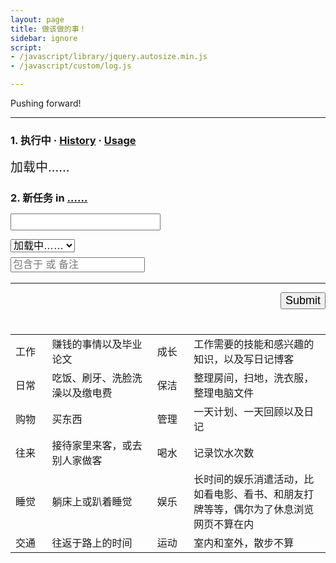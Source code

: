 ```yaml
---
layout: page
title: 做该做的事！
sidebar: ignore
script:
- /javascript/library/jquery.autosize.min.js
- /javascript/custom/log.js

---
```


Pushing forward!

---

<form id="form" method="GET" action="#">

<h3><strong>1. 执行中</strong>
&middot;
<a href="http://l.yuz.me/hist/" target="_blank">History</a>
&middot;
<a href="http://l.yuz.me/t/" target="_blank">Usage</a>
</h3>
<div id="doing" style="font-size:20px;">加载中……</div>

<h3><strong>2. 新任务</strong> in
<a href="https://docs.google.com/a/yuz.me/spreadsheets/d/1Ls3l7bvsyFznq73eSwJL7tkeAbV0PalBBnX0gQFn5DU/edit#gid=2010321559" id="place">……</a>
<br>
<input id="create" type="text" name="create" style="font-size:18px;margin-top:14px;">
<br>
<select id="recent" name="create" style="font-size:16px;margin-top:14px;">
<option selected value="">加载中……</option>
</select>
<br>
<input id="belong" type="text" name="comment" style="font-size:16px;margin-top:8px;color:green;" placeholder="包含于 或 备注">
</h3>

<hr>

<p id="send" style="text-align:right;">
<input type="submit" value="Submit" id="submit" style="font-size:18px;">
</p>
</form>

<table style="margin-top:40px;">
  <tbody>
    <tr>
        <td style="width:64px;">工作</td>
        <td style="width:250px;">赚钱的事情以及毕业论文</td>
        <td style="width:64px;">成长</td>
        <td style="width:341px;">工作需要的技能和感兴趣的知识，以及写日记博客</td>
    </tr>
    <tr>
        <td>日常</td>
        <td>吃饭、刷牙、洗脸洗澡以及缴电费</td>
        <td>保洁</td>
        <td>整理房间，扫地，洗衣服，整理电脑文件</td>
    </tr>
    <tr>
        <td>购物</td>
        <td>买东西</td>
        <td>管理</td>
        <td>一天计划、一天回顾以及日记</td>
    </tr>
    <tr>
        <td>往来</td>
        <td>接待家里来客，或去别人家做客</td>
        <td>喝水</td>
        <td>记录饮水次数</td>
    </tr>
    <tr>
        <td>睡觉</td>
        <td>躺床上或趴着睡觉</td>
        <td>娱乐</td>
        <td>长时间的娱乐消遣活动，比如看电影、看书、和朋友打牌等等，偶尔为了休息浏览网页不算在内</td>
    </tr>
    <tr>
        <td>交通</td>
        <td>往返于路上的时间</td>
        <td>运动</td>
        <td>室内和室外，散步不算</td>
    </tr>
  </tbody>
</table>



